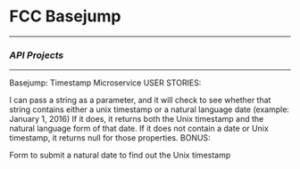 # FCC Basejump
---

### *API Projects*
---

Basejump: Timestamp Microservice
USER STORIES:

I can pass a string as a parameter, and it will check to see whether that string contains either a unix timestamp or a natural language date (example: January 1, 2016)
If it does, it returns both the Unix timestamp and the natural language form of that date.
If it does not contain a date or Unix timestamp, it returns null for those properties.
BONUS:

Form to submit a natural date to find out the Unix timestamp